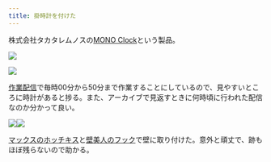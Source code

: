 ```yaml
---
title: 掛時計を付けた
---
```

株式会社タカタレムノスの[MONO Clock](https://www.amazon.co.jp/dp/B004UIT8BK)という製品。

![](https://lh4.googleusercontent.com/xL17Mp_N-jBUIS452P3qbpcY3NZ-i0Kbv4wzfij6bJmodHpHmF6TtzJPqUiHMRewK6k-akvs5l8uN3fRoTv5SuWpwJpAi3_Pve18ycvKFbXHgIaWax4H_C4qWd5I_ie5xJ4DM1VWQIRoZZXWfQ)

![](https://lh4.googleusercontent.com/4LezvTI-eKrrgG2ESPRFuG0sfourYbV-TMKzEKGPxCWbLHLu9nVsW6pPqfSdB5Iqphriz_0RB8zL5FW4tKtyYguuxzs6wGuNADGbMKozKfl3sCh9aYEhd9BxbqDBg5PPe8fsReOHYYgQdks4FQ)

[作業配信](https://www.youtube.com/channel/UC5s-KpSDGzxWPWNv94PnJHw)で毎時00分から50分まで作業することにしているので、見やすいところに時計があると捗る。また、アーカイブで見返すときに何時頃に行われた配信なのか分かって良い。

![](https://lh5.googleusercontent.com/lkmT4vGUebPv5hWk6wTr1vjKrgv53Z86rtjqoCqe5_Bj2Z8S2mgB7usKc9wJAGNy5ejVsGMm9TJk4ceXXBPrVN5J7UsvGlWdZG_blyJwtVq9V8VzupXZw-zK7STr8eH-G3hJO7Wndk_avaVNHQ)![](https://lh3.googleusercontent.com/QPJUcM3Vk3Gb6w0zAyxcC_6jW31lTSJgZ-lXWYtNS1XS1wAPRNzz_DJGJrtXIYJQTCW5qOm5ltWvB8QjHMHZAlz0yYJIU3H2LhHAnG3d6evksk39uw4v8kg2WCuQuTaDHvx3VeY6rIHjvj8Mwg)

[マックスのホッチキス](https://www.amazon.co.jp/dp/B000O9WRWG)と[壁美人のフック](https://www.amazon.co.jp/dp/B00CU78TDG)で壁に取り付けた。意外と頑丈で、跡もほぼ残らないので助かる。
